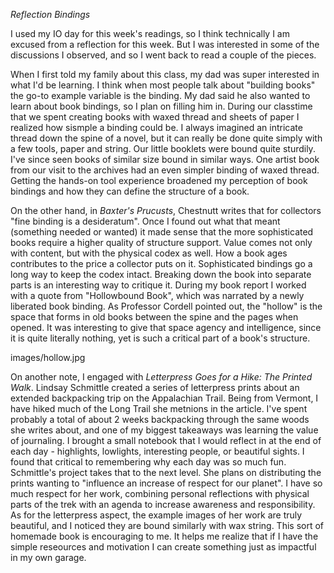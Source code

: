 _Reflection Bindings_

I used my IO day for this week's readings, so I think technically I am excused from a reflection for this week. But I was interested in 
some of the discussions I observed, and so I went back to read a couple of the pieces.

When I first told my family about this class, my dad was super interested in what I'd be learning. I think when most people talk about 
"building books" the go-to example variable is the binding. My dad said he also wanted to learn about book bindings, so I plan on filling
him in. During our classtime that we spent creating books with waxed thread and sheets of paper I realized how sismple a binding could be. 
I always imagined an intricate thread down the spine of a novel, but it can really be done quite simply with a few tools, paper and string.
Our little booklets were bound quite sturdily. I've since seen books of similar size bound in similar ways. One artist book from our visit
to the archives had an even simpler binding of waxed thread. Getting the hands-on tool experience broadened my perception of book bindings
and how they can define the structure of a book. 

On the other hand, in *Baxter's Prucusts*, Chestnutt writes that for collectors "fine binding is a desideratum". Once I found out what that
meant (something needed or wanted) it made sense that the more sophisticated books require a higher quality of structure support. Value 
comes not only with content, but with the physical codex as well. How a book ages contributes to the price a collector puts on it. 
Sophisticated bindings go a long way to keep the codex intact. Breaking down the book into separate parts is an interesting way to 
critique it. During my book report I worked with a quote from "Hollowbound Book", which was narrated by a newly liberated book binding.
As Professor Cordell pointed out, the "hollow" is the space that forms in old books between the spine and the pages when opened. It was 
interesting to give that space agency and intelligence, since it is quite literally nothing, yet is such a critical part of a book's 
structure. 

images/hollow.jpg

On another  note, I engaged with *Letterpress Goes for a Hike: The Printed Walk*. Lindsay Schmittle created a series of letterpress prints
about an extended backpacking trip on the Appalachian Trail. Being from Vermont, I have hiked much of the Long Trail she metnions in the 
article. I've spent probably a total of about 2 weeks backpacking through the same woods she writes about, and one of my biggest takeaways
was learning the value of journaling. I brought a small notebook that I would reflect in at the end of each day - highlights, lowlights, 
interesting people, or beautiful sights. I found that critical to remembering why each day was so much fun. Schmittle's project takes that
to the next level. She plans on distributing the prints wanting to "influence an increase of respect for our planet". I have so much
respect for her work, combining personal reflections with physical parts of the trek with an agenda to increase awareness and 
responsibility. As for the letterpress aspect, the example images of her work are truly beautiful, and I noticed they are bound similarly 
with wax string. This sort of homemade book is encouraging to me. It helps me realize that if I have the simple reseources and motivation I 
can create something just as impactful in my own garage.
